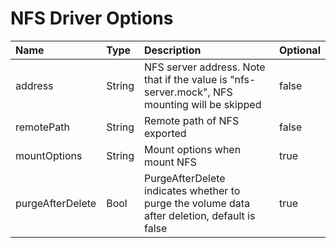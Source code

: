 # NFS Driver Options

|Name|Type|Description|Optional|
|:-|:-|:-|:-|
|address|String|NFS server address. Note that if the value is "nfs-server.mock", NFS mounting will be skipped|false|
|remotePath|String|Remote path of NFS exported|false|
|mountOptions|String|Mount options when mount NFS|true|
|purgeAfterDelete|Bool|PurgeAfterDelete indicates whether to purge the volume data after deletion, default is false|true|
